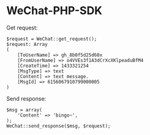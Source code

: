 # WeChat-PHP-SDK

Get request:

    $request = WeChat::get_request();
    $request: Array
    (
        [ToUserName] => gh_8b0f5d25d60x
        [FromUserName] => o4VVEs3f1A3dCrXcXKlpeaduBfM4
        [CreateTime] => 1433321254
        [MsgType] => text
        [Content] => text message.
        [MsgId] => 6156067910799000005
    )

Send response:

    $msg = array(
        'Content' => 'bingo~',
    );
    WeChat::send_response($msg, $request);
